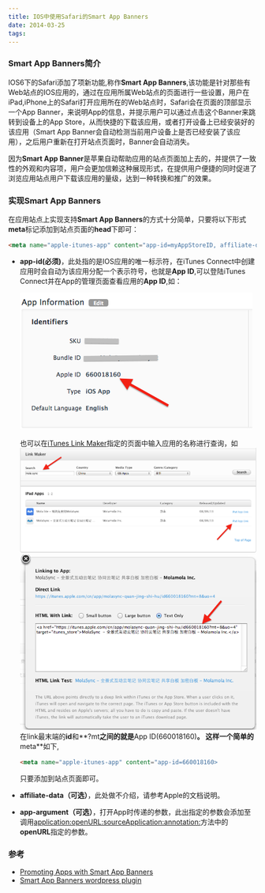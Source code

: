 ```yaml
---
title: IOS中使用Safari的Smart App Banners
date: 2014-03-25
tags:
---
```

### Smart App Banners简介

IOS6下的Safari添加了项新功能,称作**Smart App Banners**,该功能是针对那些有Web站点的IOS应用的，通过在应用所属Web站点的页面进行一些设置，用户在iPad,iPhone上的Safari打开应用所在的Web站点时，Safari会在页面的顶部显示一个App Banner，来说明App的信息，并提示用户可以通过点击这个Banner来跳转到设备上的App Store，从而快捷的下载该应用，或者打开设备上已经安装好的该应用（Smart App Banner会自动检测当前用户设备上是否已经安装了该应用），之后用户重新在打开站点页面时，Banner会自动消失。

因为**Smart App Banner**是苹果自动帮助应用的站点页面加上去的，并提供了一致性的外观和内容项，用户会更加信赖这种展现形式，在提供用户便捷的同时促进了浏览应用站点用户下载该应用的量级，达到一种转换和推广的效果。

### 实现Smart App Banners

在应用站点上实现支持**Smart App Banners**的方式十分简单，只要将以下形式**meta**标记添加到站点页面的**head**下即可：

```html
<meta name="apple-itunes-app" content="app-id=myAppStoreID, affiliate-data=myAffiliateData, app-argument=myURL">
```
+ **app-id(必须)**，此处指的是IOS应用的唯一标示符，在iTunes Connect中创建应用时会自动为该应用分配一个表示符号，也就是**App ID**,可以登陆iTunes Connect并在App的管理页面查看应用的**App ID**,如：

	![image](/img/2014-03-25-1.png)

	也可以在[iTunes Link Maker](2)指定的页面中输入应用的名称进行查询，如
	![image](/img/2014-03-25-2.png)
	![image](/img/2014-03-25-3.png)
	在link最末端的**id**和**?mt**之间的就是**App ID(660018160)**。
	这样一个简单的**meta**如下,
	```html
	<meta name="apple-itunes-app" content="app-id=660018160>
	```
	只要添加到站点页面即可。

+ **affiliate-data（可选）**，此处做不介绍，请参考Apple的文档说明。
+ **app-argument（可选）**，打开App时传递的参数，此出指定的参数会添加至调用[application:openURL:sourceApplication:annotation:](3)方法中的**openURL**指定的参数。

### 参考
+ [Promoting Apps with Smart App Banners](1)
+ [Smart App Banners wordpress plugin](http://wordpress.org/plugins/smart-app-banners/)

[1]: https://developer.apple.com/library/ios/documentation/AppleApplications/Reference/SafariWebContent/PromotingAppswithAppBanners/PromotingAppswithAppBanners.html
[2]: https://linkmaker.itunes.apple.com/us/?urlDesc=
[3]: https://developer.apple.com/library/ios/documentation/UIKit/Reference/UIApplicationDelegate_Protocol/Reference/Reference.html#//apple_ref/occ/intfm/UIApplicationDelegate/application:openURL:sourceApplication:annotation:
